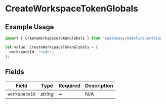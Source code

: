 # CreateWorkspaceTokenGlobals

## Example Usage

```typescript
import { CreateWorkspaceTokenGlobals } from "speakeasy/models/operations";

let value: CreateWorkspaceTokenGlobals = {
  workspaceId: "<id>",
};
```

## Fields

| Field              | Type               | Required           | Description        |
| ------------------ | ------------------ | ------------------ | ------------------ |
| `workspaceId`      | *string*           | :heavy_minus_sign: | N/A                |